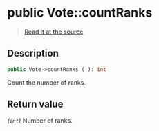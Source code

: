 # public Vote::countRanks

> [Read it at the source](https://github.com/julien-boudry/Condorcet/blob/master/src/Vote.php#L277)

## Description    

```php
public Vote->countRanks ( ): int
```

Count the number of ranks.


## Return value   

*(`int`)* Number of ranks.

